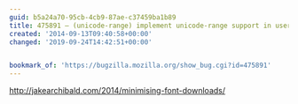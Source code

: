 ```yaml
---
guid: b5a24a70-95cb-4cb9-87ae-c37459ba1b89
title: 475891 – (unicode-range) implement unicode-range support in user font set
created: '2014-09-13T09:40:58+00:00'
changed: '2019-09-24T14:42:51+00:00'


bookmark_of: 'https://bugzilla.mozilla.org/show_bug.cgi?id=475891'
---
```



http://jakearchibald.com/2014/minimising-font-downloads/
